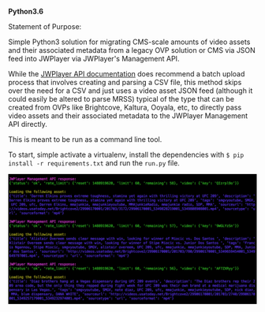 **Python3.6**

Statement of Purpose:

Simple Python3 solution for migrating CMS-scale amounts of video assets and their associated metadata from a legacy OVP solution or CMS via JSON feed into JWPlayer via JWPlayer's Management API.

While the [JWPlayer API documentation](https://developer.jwplayer.com/jw-platform/docs/developer-guide/management-api/batch-migration/) does recommend a batch upload process that involves creating and parsing a CSV file, this method skips over the need for a CSV and just uses a video asset JSON feed (although it could easily be altered to parse MRSS) typical of the type that can be created from OVPs like Brightcove, Kaltura, Ooyala, etc, to directly pass video assets and their associated metadata to the JWPlayer Management API directly.

This is meant to be run as a command line tool.

To start, simple activate a virtualenv, install the dependencies with ```$ pip install -r requirements.txt``` and run the ```run.py``` file.


![screen shot](https://github.com/mdublin/JWPlayer-Video-Asset-Migrator/blob/master/terminal_screen_shot.png?raw=true)
